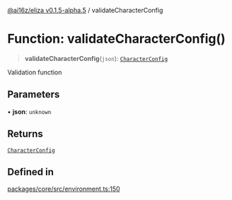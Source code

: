 [@ai16z/eliza v0.1.5-alpha.5](../index.md) / validateCharacterConfig

# Function: validateCharacterConfig()

> **validateCharacterConfig**(`json`): [`CharacterConfig`](../type-aliases/CharacterConfig.md)

Validation function

## Parameters

• **json**: `unknown`

## Returns

[`CharacterConfig`](../type-aliases/CharacterConfig.md)

## Defined in

[packages/core/src/environment.ts:150](https://github.com/roschler/eliza/blob/main/packages/core/src/environment.ts#L150)
